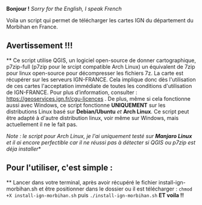 **Bonjour !**
*Sorry for the English, I speak French*

Voila un script qui permet de télécharger les cartes IGN du département du Morbihan en France.
## Avertissement !!!

**
Ce script utilise QGIS, un logiciel open-source de donner cartographique, p7zip-full (p7zip pour le srcipt compatible Arch Linux) un équivalent de 7zip pour linux open-source pour décompresser les fichiers 7z. La carte est récupérer sur les serveurs IGN-FRANCE. Cela implique donc dès l'utilisation de ces cartes l'acceptation immédiate de toutes les conditions d'utilisation de IGN-FRANCE. Pour plus d’information, consulter : https://geoservices.ign.fr/cgu-licences .
De plus, même si cela fonctionne aussi avec Windows, ce script fonctionne **UNIQUEMENT** sur les distributions Linux basé sur **Debian/Ubuntu** *et* **Arch Linux**. Ce script peut être adapté à d'autre distribution linux, voir même sur Windows, mais actuellement il ne le fait pas.

*Note : le script pour Arch Linux, je l'ai uniquement testé sur **Manjaro Linux** et il ai encore perfectible car il ne réussi pas à détecter si QGIS ou p7zip est déja installer**
## Pour l'utiliser, c'est simple :

**
Lancer dans votre terminal, après avoir récupéré le fichier install-ign-morbihan.sh et être positionner dans le dossier ou il est télécharger : `chmod +X install-ign-morbihan.sh` puis `./install-ign-morbihan.sh`
**ET voila !!**

